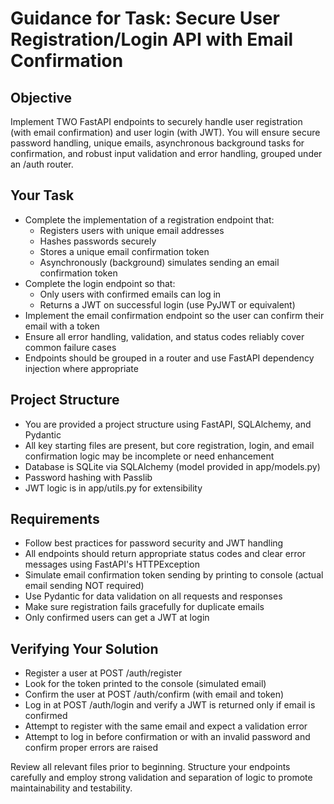 # Guidance for Task: Secure User Registration/Login API with Email Confirmation

## Objective
Implement TWO FastAPI endpoints to securely handle user registration (with email confirmation) and user login (with JWT). You will ensure secure password handling, unique emails, asynchronous background tasks for confirmation, and robust input validation and error handling, grouped under an /auth router.

## Your Task
- Complete the implementation of a registration endpoint that:
  - Registers users with unique email addresses
  - Hashes passwords securely
  - Stores a unique email confirmation token
  - Asynchronously (background) simulates sending an email confirmation token
- Complete the login endpoint so that:
  - Only users with confirmed emails can log in
  - Returns a JWT on successful login (use PyJWT or equivalent)
- Implement the email confirmation endpoint so the user can confirm their email with a token
- Ensure all error handling, validation, and status codes reliably cover common failure cases
- Endpoints should be grouped in a router and use FastAPI dependency injection where appropriate

## Project Structure
- You are provided a project structure using FastAPI, SQLAlchemy, and Pydantic
- All key starting files are present, but core registration, login, and email confirmation logic may be incomplete or need enhancement
- Database is SQLite via SQLAlchemy (model provided in app/models.py)
- Password hashing with Passlib
- JWT logic is in app/utils.py for extensibility

## Requirements
- Follow best practices for password security and JWT handling
- All endpoints should return appropriate status codes and clear error messages using FastAPI's HTTPException
- Simulate email confirmation token sending by printing to console (actual email sending NOT required)
- Use Pydantic for data validation on all requests and responses
- Make sure registration fails gracefully for duplicate emails
- Only confirmed users can get a JWT at login

## Verifying Your Solution
- Register a user at POST /auth/register
- Look for the token printed to the console (simulated email)
- Confirm the user at POST /auth/confirm (with email and token)
- Log in at POST /auth/login and verify a JWT is returned only if email is confirmed
- Attempt to register with the same email and expect a validation error
- Attempt to log in before confirmation or with an invalid password and confirm proper errors are raised

Review all relevant files prior to beginning. Structure your endpoints carefully and employ strong validation and separation of logic to promote maintainability and testability.